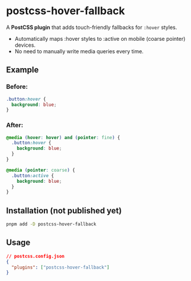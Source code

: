 # postcss-hover-fallback

A **PostCSS plugin** that adds touch-friendly fallbacks for `:hover` styles.

- Automatically maps :hover styles to :active on mobile (coarse pointer) devices.
- No need to manually write media queries every time.

## Example

### Before:

```css
.button:hover {
  background: blue;
}
```

### After:

```css
@media (hover: hover) and (pointer: fine) {
  .button:hover {
    background: blue;
  }
}

@media (pointer: coarse) {
  .button:active {
    background: blue;
  }
}
```

## Installation (not published yet)

```bash
pnpm add -D postcss-hover-fallback
```

## Usage

```json
// postcss.config.json
{
  "plugins": ["postcss-hover-fallback"]
}
```
